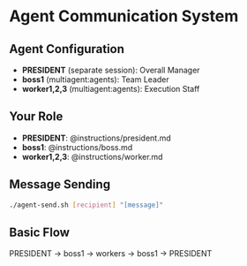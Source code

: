 # Agent Communication System

## Agent Configuration
- **PRESIDENT** (separate session): Overall Manager
- **boss1** (multiagent:agents): Team Leader
- **worker1,2,3** (multiagent:agents): Execution Staff

## Your Role
- **PRESIDENT**: @instructions/president.md
- **boss1**: @instructions/boss.md
- **worker1,2,3**: @instructions/worker.md

## Message Sending
```bash
./agent-send.sh [recipient] "[message]"
```

## Basic Flow
PRESIDENT → boss1 → workers → boss1 → PRESIDENT 